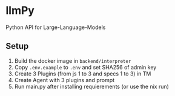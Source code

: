 # llmPy
Python API for Large-Language-Models

## Setup
1. Build the docker image in `backend/interpreter`
2. Copy `.env.example` to `.env` and set SHA256 of admin key
3. Create 3 Plugins (from js 1 to 3 and specs 1 to 3) in TM
4. Create Agent with 3 plugins and prompt
5. Run main.py after installing requierements (or use the nix run)